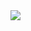 <html>
  <head>
  </head>
  <body>
    <img src="https://www.codewars.com/users/nicolai-nichitin/badges/large">
  </body>
</html>
